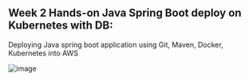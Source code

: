 
## Week 2 Hands-on Java Spring Boot deploy on Kubernetes with DB: 

Deploying Java spring boot application using Git, Maven, Docker, Kubernetes into AWS 

![image](https://github.com/balajisomasale/DevOps-and-web-development-bootcamp/assets/35003840/eaa72b4d-0717-40a3-8ca9-eca1c03d7aaf)

